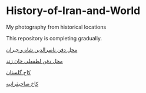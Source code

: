 # History-of-Iran-and-World
My photography from historical locations 

This repository is completing gradually. 

[محل دفن ناصرالدین شاه و جیران](https://github.com/Melanee-Melanee/History-of-Iran-and-World/blob/main/%D9%85%D8%AD%D9%84%20%D8%AF%D9%81%D9%86%20%D9%86%D8%A7%D8%B5%D8%B1%D8%A7%D9%84%D8%AF%DB%8C%D9%86%20%D8%B4%D8%A7%D9%87%20%D9%88%20%D8%AC%DB%8C%D8%B1%D8%A7%D9%86/Naser-el-din%20shah%20Ghajar%20bural%20place.md)


[محل دفن لطفعلی خان زند](https://github.com/Melanee-Melanee/History-of-Iran-and-World/blob/main/%D9%85%D8%AD%D9%84%20%D8%AF%D9%81%D9%86%20%D9%84%D8%B7%D9%81%D8%B9%D9%84%DB%8C%20%D8%AE%D8%A7%D9%86%20%D8%B2%D9%86%D8%AF/Lotf%20ali%20khan%20zand%20bural%20place.md)


[کاخ گلستان](https://github.com/Melanee-Melanee/History-of-Iran-and-World/blob/main/%DA%A9%D8%A7%D8%AE%20%DA%AF%D9%84%D8%B3%D8%AA%D8%A7%D9%86/Golestan%20Palace.md)


[کاخ صاحبقرانیه](https://github.com/Melanee-Melanee/History-of-Iran-and-World/blob/main/%DA%A9%D8%A7%D8%AE%20%D8%B5%D8%A7%D8%AD%D8%A8%D9%82%D8%B1%D8%A7%D9%86%DB%8C%D9%87/Saheb%20gharanie%20Palace.md)

